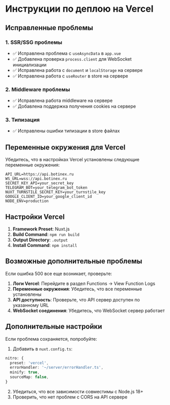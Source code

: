 # Инструкции по деплою на Vercel

## Исправленные проблемы

### 1. SSR/SSG проблемы
- ✅ Исправлена проблема с `useAsyncData` в `app.vue`
- ✅ Добавлена проверка `process.client` для WebSocket инициализации
- ✅ Исправлена работа с `document` и `localStorage` на сервере
- ✅ Исправлена работа с `useRouter` в store на сервере

### 2. Middleware проблемы
- ✅ Исправлена работа middleware на сервере
- ✅ Добавлена поддержка получения cookies на сервере

### 3. Типизация
- ✅ Исправлены ошибки типизации в store файлах

## Переменные окружения для Vercel

Убедитесь, что в настройках Vercel установлены следующие переменные окружения:

```env
API_URL=https://api.botinex.ru
WS_URL=wss://api.botinex.ru
SECRET_KEY_API=your_secret_key
TELEGRAM_BOT=your_telegram_bot_token
NUXT_TURNSTILE_SECRET_KEY=your_turnstile_key
GOOGLE_CLIENT_ID=your_google_client_id
NODE_ENV=production
```

## Настройки Vercel

1. **Framework Preset**: Nuxt.js
2. **Build Command**: `npm run build`
3. **Output Directory**: `.output`
4. **Install Command**: `npm install`

## Возможные дополнительные проблемы

Если ошибка 500 все еще возникает, проверьте:

1. **Логи Vercel**: Перейдите в раздел Functions → View Function Logs
2. **Переменные окружения**: Убедитесь, что все переменные установлены
3. **API доступность**: Проверьте, что API сервер доступен по указанному URL
4. **WebSocket соединения**: Убедитесь, что WebSocket сервер работает

## Дополнительные настройки

Если проблема сохраняется, попробуйте:

1. Добавить в `nuxt.config.ts`:
```typescript
nitro: {
  preset: 'vercel',
  errorHandler: '~/server/errorHandler.ts',
  minify: true,
  sourceMap: false,
}
```

2. Убедиться, что все зависимости совместимы с Node.js 18+
3. Проверить, что нет проблем с CORS на API сервере
